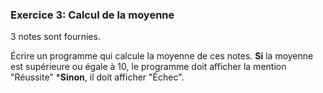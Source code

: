 ### Exercice 3: Calcul de la moyenne

3 notes sont fournies.

Écrire un programme  qui calcule la moyenne de ces notes. 
**Si** la moyenne est supérieure ou égale à 10, le programme doit afficher la mention "Réussite" ***Sinon**, il doit afficher "Échec".